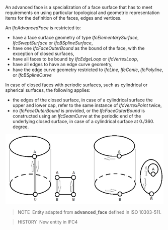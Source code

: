 An advanced face is a specialization of a face surface that has to meet requirements on using particular topological and geometric representation items for the definition of the faces, edges and vertices.

An _IfcAdvancedFace_ is restricted to:

* have a face surface geometry of type _IfcElementarySurface_, _IfcSweptSurface_ or _IfcBSplineSurface_,
* have one _IfcFaceOuterBound_ as the bound of the face, with the exception of closed surfaces,
* have all faces to be bound by _IfcEdgeLoop_ or _IfcVertexLoop_,
* have all edges to have an edge curve geometry,
* have the edge curve geometry restricted to _IfcLine_, _IfcConic_, _IfcPolyline_, or _IfcBSplineCurve_

In case of closed faces with periodic surfaces, such as cylindrical or spherical surfaces, the following applies:

* the edges of the closed surface, in case of a cylindrical surface the upper and lower cap, refer to the same instance of _IfcVertexPoint_ twice,
* no _IfcFaceOuterBound_ is provided, or the _IfcFaceOuterBound_ is constructed using an _IfcSeamCurve_ at the periodic end of the underlying closed surface, in case of a cylindrical surface at 0./360. degree.

!["cylindrical surface"](../../../../../../figures/ifcadvancedface_01.png "Figure 1 &mdash; Use of _IfcCylindricalSurface_ as underlying surface of an _IfcAdvancedFace_")

> NOTE&nbsp; Entity adapted from **advanced_face** defined in ISO 10303-511.

> HISTORY&nbsp; New entity in IFC4